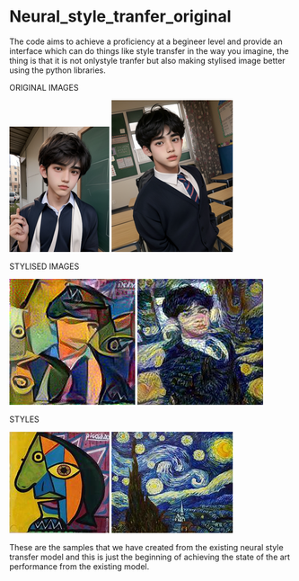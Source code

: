 # Neural_style_tranfer_original
The code aims to achieve a proficiency at a begineer level and provide an interface which can do things like style transfer in the way you imagine, the thing is that it is not onlystyle tranfer but also making stylised image better using the python libraries.

ORIGINAL IMAGES

![1](images/download.png) ![2](images/download%20(2).png)

STYLISED IMAGES 

![Alt_text](images/stylized_image%20(5).jpg) ![Alt text](images/stylized_image%20(9).jpg)

STYLES 

![Alt_text](images/picasso.jpg) ![Alt_text](images/fam1.jpg)

These are the samples that we have created from the existing neural style transfer model and this is just the beginning of achieving the state of the art performance from the existing model.
